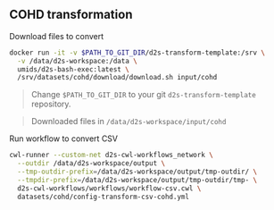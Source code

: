 ## COHD transformation

Download files to convert

```bash
docker run -it -v $PATH_TO_GIT_DIR/d2s-transform-template:/srv \
  -v /data/d2s-workspace:/data \
  umids/d2s-bash-exec:latest \
  /srv/datasets/cohd/download/download.sh input/cohd
```

> Change `$PATH_TO_GIT_DIR` to your git `d2s-transform-template` repository.

> Downloaded files in `/data/d2s-workspace/input/cohd`

Run workflow to convert CSV

```bash
cwl-runner --custom-net d2s-cwl-workflows_network \
  --outdir /data/d2s-workspace/output \
  --tmp-outdir-prefix=/data/d2s-workspace/output/tmp-outdir/ \
  --tmpdir-prefix=/data/d2s-workspace/output/tmp-outdir/tmp- \
  d2s-cwl-workflows/workflows/workflow-csv.cwl \
  datasets/cohd/config-transform-csv-cohd.yml
```